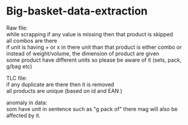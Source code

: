 # Big-basket-data-extraction
Raw file:<br>
while scrapping if any value is missing then that product is skipped<br>
all combos are there<br>
if unit is having + or x in there unit than that product is either combo or instead of weight/volume, the dimension of product are given<br>
some product have different units so please be aware of it (sets, pack, g/bag etc)<br>

TLC file:<br>
if any duplicate are there then it is removed<br>
all products are unique (based on id and EAN )<br>

anomaly in data:<br>
som have unit in sentence such as "g pack of" there mag will also be affected by it.<br>
